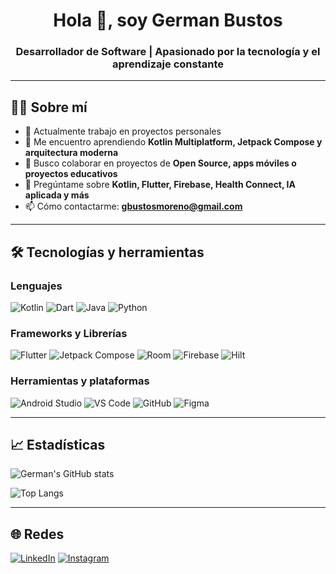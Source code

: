 <h1 align="center">Hola 👋, soy German Bustos</h1>
<h3 align="center">Desarrollador de Software | Apasionado por la tecnología y el aprendizaje constante</h3>

---

## 👨‍💻 Sobre mí

- 🔭 Actualmente trabajo en proyectos personales
- 🌱 Me encuentro aprendiendo **Kotlin Multiplatform, Jetpack Compose y arquitectura moderna**  
- 👯 Busco colaborar en proyectos de **Open Source, apps móviles o proyectos educativos**  
- 💬 Pregúntame sobre **Kotlin, Flutter, Firebase, Health Connect, IA aplicada y más**  
- 📫 Cómo contactarme: **gbustosmoreno@gmail.com**  

---

## 🛠️ Tecnologías y herramientas

### Lenguajes
![Kotlin](https://img.shields.io/badge/-Kotlin-0095D5?style=flat&logo=kotlin&logoColor=white)
![Dart](https://img.shields.io/badge/-Dart-0175C2?style=flat&logo=dart&logoColor=white)
![Java](https://img.shields.io/badge/-Java-007396?style=flat&logo=java&logoColor=white)
![Python](https://img.shields.io/badge/-Python-3776AB?style=flat&logo=python&logoColor=white)

### Frameworks y Librerías
![Flutter](https://img.shields.io/badge/-Flutter-02569B?style=flat&logo=flutter&logoColor=white)
![Jetpack Compose](https://img.shields.io/badge/-Jetpack%20Compose-4285F4?style=flat&logo=android&logoColor=white)
![Room](https://img.shields.io/badge/-Room-CC342D?style=flat&logo=sqlite&logoColor=white)
![Firebase](https://img.shields.io/badge/-Firebase-FFCA28?style=flat&logo=firebase&logoColor=white)
![Hilt](https://img.shields.io/badge/-Hilt-34A853?style=flat&logo=google&logoColor=white)

### Herramientas y plataformas
![Android Studio](https://img.shields.io/badge/-Android%20Studio-3DDC84?style=flat&logo=android-studio&logoColor=white)
![VS Code](https://img.shields.io/badge/-VS%20Code-007ACC?style=flat&logo=visual-studio-code&logoColor=white)
![GitHub](https://img.shields.io/badge/-GitHub-181717?style=flat&logo=github&logoColor=white)
![Figma](https://img.shields.io/badge/-Figma-F24E1E?style=flat&logo=figma&logoColor=white)

---

## 📈 Estadísticas

![German's GitHub stats](https://github-readme-stats.vercel.app/api?username=GermanxD&show_icons=true&theme=radical)

![Top Langs](https://github-readme-stats.vercel.app/api/top-langs/?username=GermanxD&layout=compact&theme=radical)

---

## 🌐 Redes

[![LinkedIn](https://img.shields.io/badge/-LinkedIn-0077B5?style=flat&logo=linkedin&logoColor=white)](https://www.linkedin.com/in/germanbm/)
[![Instagram](https://img.shields.io/badge/-Instagram-E4405F?style=flat&logo=instagram&logoColor=white)](https://instagram.com/germaanbm)
